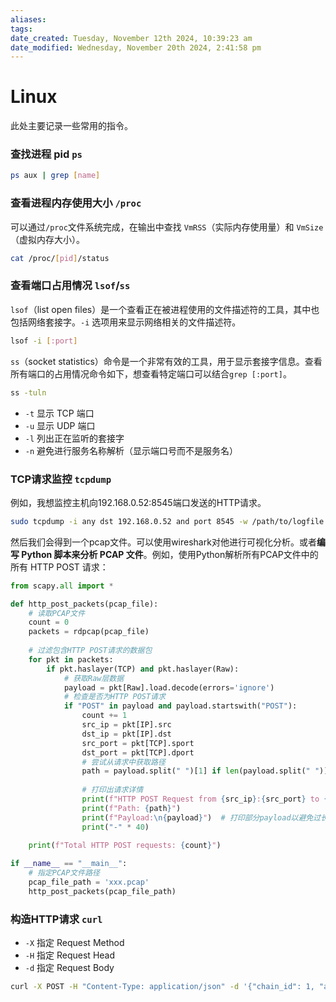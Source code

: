 ```yaml
---
aliases: 
tags: 
date_created: Tuesday, November 12th 2024, 10:39:23 am
date_modified: Wednesday, November 20th 2024, 2:41:58 pm
---
```


# Linux

此处主要记录一些常用的指令。

### 查找进程 pid `ps`

```bash
ps aux | grep [name]
```

### 查看进程内存使用大小 `/proc`

可以通过`/proc`文件系统完成，在输出中查找 `VmRSS`（实际内存使用量）和 `VmSize`（虚拟内存大小）。

```bash
cat /proc/[pid]/status
```

### 查看端口占用情况 `lsof`/`ss`

`lsof`（list open files）是一个查看正在被进程使用的文件描述符的工具，其中也包括网络套接字。`-i` 选项用来显示网络相关的文件描述符。

```bash
lsof -i [:port]
```

`ss`（socket statistics）命令是一个非常有效的工具，用于显示套接字信息。查看所有端口的占用情况命令如下，想查看特定端口可以结合`grep [:port]`。

  ```bash
  ss -tuln
  ```

  - `-t` 显示 TCP 端口
  - `-u` 显示 UDP 端口
  - `-l` 列出正在监听的套接字
  - `-n` 避免进行服务名称解析（显示端口号而不是服务名）

### TCP请求监控 `tcpdump`

例如，我想监控主机向192.168.0.52:8545端口发送的HTTP请求。

```bash
sudo tcpdump -i any dst 192.168.0.52 and port 8545 -w /path/to/logfile.pcap
```

然后我们会得到一个pcap文件。可以使用wireshark对他进行可视化分析。或者**编写 Python 脚本来分析 PCAP 文件**。例如，使用Python解析所有PCAP文件中的所有 HTTP POST 请求：

```python
from scapy.all import *

def http_post_packets(pcap_file):
    # 读取PCAP文件
    count = 0
    packets = rdpcap(pcap_file)
    
    # 过滤包含HTTP POST请求的数据包
    for pkt in packets:
        if pkt.haslayer(TCP) and pkt.haslayer(Raw):
            # 获取Raw层数据
            payload = pkt[Raw].load.decode(errors='ignore')
            # 检查是否为HTTP POST请求
            if "POST" in payload and payload.startswith("POST"):
                count += 1
                src_ip = pkt[IP].src
                dst_ip = pkt[IP].dst
                src_port = pkt[TCP].sport
                dst_port = pkt[TCP].dport
                # 尝试从请求中获取路径
                path = payload.split(" ")[1] if len(payload.split(" ")) > 1 else "Unknown Path"
                
                # 打印出请求详情
                print(f"HTTP POST Request from {src_ip}:{src_port} to {dst_ip}:{dst_port}")
                print(f"Path: {path}")
                print(f"Payload:\n{payload}")  # 打印部分payload以避免过长
                print("-" * 40)    

    print(f"Total HTTP POST requests: {count}")
    
if __name__ == "__main__":
    # 指定PCAP文件路径
    pcap_file_path = 'xxx.pcap'
    http_post_packets(pcap_file_path)
```

### 构造HTTP请求 `curl`

- `-X` 指定 Request Method
- `-H` 指定 Request Head
- `-d` 指定 Request Body

```bash
curl -X POST -H "Content-Type: application/json" -d '{"chain_id": 1, "attributes": ["Hot Wallet"], "limit": 2000}' http://172.29.4.222:7001/label/address/by-attributes
```
